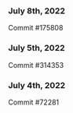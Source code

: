 ### July 8th, 2022

Commit #175808

### July 5th, 2022

Commit #314353


### July 4th, 2022

Commit #72281
